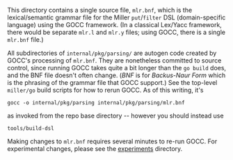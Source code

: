 This directory contains a single source file, `mlr.bnf`, which is the
lexical/semantic grammar file for the Miller `put`/`filter` DSL
(domain-specific language) using the GOCC framework. (In a classical Lex/Yacc
framework, there would be separate `mlr.l` and `mlr.y` files; using GOCC, there
is a single `mlr.bnf` file.)

All subdirectories of `internal/pkg/parsing/` are autogen code created by GOCC's
processing of `mlr.bnf`. They are nonetheless committed to source control,
since running GOCC takes quite a bit longer than the `go build` does, and the
BNF file doesn't often change. (_BNF_ is for _Backus-Naur Form_ which is the
phrasing of the grammar file that GOCC support.) See the top-level `miller/go`
build scripts for how to rerun GOCC. As of this writing, it's

```
gocc -o internal/pkg/parsing internal/pkg/parsing/mlr.bnf
````

as invoked from the repo base directory -- however you should instead use

```
tools/build-dsl
```

Making changes to `mlr.bnf` requires several minutes to re-run GOCC. For
experimental changes, please see the
[experiments](../../../experiments/dsl-parser) directory.
